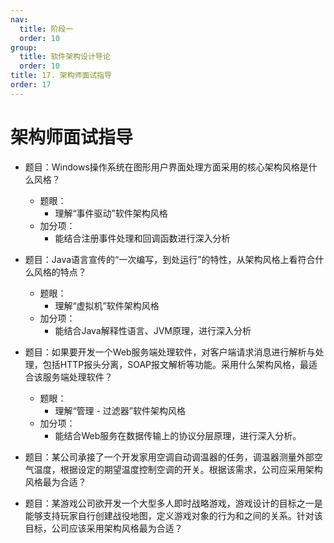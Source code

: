 ```yaml
---
nav:
  title: 阶段一
  order: 10
group:
  title: 软件架构设计导论
  order: 10
title: 17. 架构师面试指导
order: 17
---
```


# 架构师面试指导

- 题目：Windows操作系统在图形用户界面处理方面采用的核心架构风格是什么风格？
  - 题眼：
    - 理解“事件驱动”软件架构风格
  - 加分项：
    - 能结合注册事件处理和回调函数进行深入分析

- 题目：Java语言宣传的“一次编写，到处运行”的特性，从架构风格上看符合什么风格的特点？
  - 题眼：
    - 理解“虚拟机”软件架构风格
  - 加分项：
    - 能结合Java解释性语言、JVM原理，进行深入分析
- 题目：如果要开发一个Web服务端处理软件，对客户端请求消息进行解析与处理，包括HTTP报头分离，SOAP报文解析等功能。采用什么架构风格，最适合该服务端处理软件？
  - 题眼：
    - 理解“管理 - 过滤器”软件架构风格
  - 加分项：
    - 能结合Web服务在数据传输上的协议分层原理，进行深入分析。
- 题目：某公司承接了一个开发家用空调自动调温器的任务，调温器测量外部空气温度，根据设定的期望温度控制空调的开关。根据该需求，公司应采用架构风格最为合适？
- 题目：某游戏公司欲开发一个大型多人即时战略游戏，游戏设计的目标之一是能够支持玩家自行创建战役地图，定义游戏对象的行为和之间的关系。针对该目标，公司应该采用架构风格最为合适？